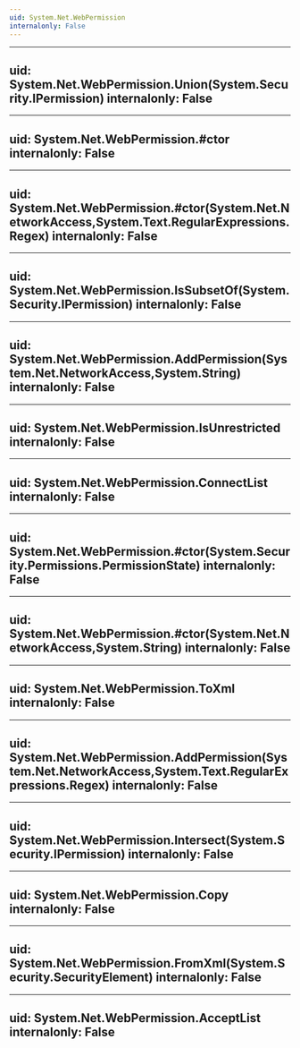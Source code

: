 ```yaml
---
uid: System.Net.WebPermission
internalonly: False
---
```


---
uid: System.Net.WebPermission.Union(System.Security.IPermission)
internalonly: False
---

---
uid: System.Net.WebPermission.#ctor
internalonly: False
---

---
uid: System.Net.WebPermission.#ctor(System.Net.NetworkAccess,System.Text.RegularExpressions.Regex)
internalonly: False
---

---
uid: System.Net.WebPermission.IsSubsetOf(System.Security.IPermission)
internalonly: False
---

---
uid: System.Net.WebPermission.AddPermission(System.Net.NetworkAccess,System.String)
internalonly: False
---

---
uid: System.Net.WebPermission.IsUnrestricted
internalonly: False
---

---
uid: System.Net.WebPermission.ConnectList
internalonly: False
---

---
uid: System.Net.WebPermission.#ctor(System.Security.Permissions.PermissionState)
internalonly: False
---

---
uid: System.Net.WebPermission.#ctor(System.Net.NetworkAccess,System.String)
internalonly: False
---

---
uid: System.Net.WebPermission.ToXml
internalonly: False
---

---
uid: System.Net.WebPermission.AddPermission(System.Net.NetworkAccess,System.Text.RegularExpressions.Regex)
internalonly: False
---

---
uid: System.Net.WebPermission.Intersect(System.Security.IPermission)
internalonly: False
---

---
uid: System.Net.WebPermission.Copy
internalonly: False
---

---
uid: System.Net.WebPermission.FromXml(System.Security.SecurityElement)
internalonly: False
---

---
uid: System.Net.WebPermission.AcceptList
internalonly: False
---
